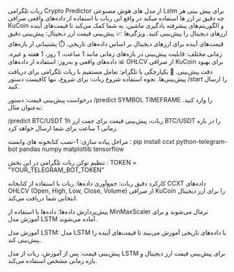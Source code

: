 ربات تلگرامی Crypto Predictor از مدل های هوش مصنوعی Lstm برای پیش بینی هر چه دقیق تر ارز ها استفاده میکند در وافع این ربات با استفاده از داده‌های واقعی صرافی KuCoin و الگوریتم‌های پیشرفته یادگیری ماشین، به شما کمک می‌کند تا قیمت‌های آینده ارزهای دیجیتال را پیش‌بینی کنید.
ویژگی‌ها
📈 پیش‌بینی قیمت ارز دیجیتال: پیش‌بینی دقیق قیمت‌های آینده برای ارزهای دیجیتال بر اساس داده‌های تاریخی.
⏱️ پشتیبانی از بازه‌های زمانی مختلف: قابلیت پیش‌بینی در بازه‌های زمانی مانند 1 ساعت، 1 روز، 1 هفته و غیره.
📊 داده‌های واقعی و به‌روز: استفاده از داده‌های OHLCV از صرافی KuCoin برای بهبود دقت پیش‌بینی.
🤖 یکپارچگی با تلگرام: تعامل مستقیم با ربات تلگرامی برای دریافت پیش‌بینی‌ها.
نحوه استفاده
شروع ربات: برای شروع، تنها کافیست دستور /start را ارسال کنید.

درخواست پیش‌بینی قیمت: دستور /predict SYMBOL TIMEFRAME را وارد کنید. به‌عنوان مثال:

/predict BTC/USDT 1h
ربات، پیش‌بینی قیمت برای جفت ارز BTC/USDT را در بازه زمانی 1 ساعت برای شما ارسال خواهد کرد.

مراحل پیاده سازی:
1-نصب کتابخونه های وابسته :
pip install ccxt python-telegram-bot pandas numpy matplotlib tensorflow

تنظیم توکن ربات تلگرامی در این بخش :
TOKEN = "YOUR_TELEGRAM_BOT_TOKEN"

کارکرد دقیق ربات:
جمع‌آوری داده‌ها: ربات با استفاده از کتابخانه CCXT داده‌های OHLCV (Open, High, Low, Close, Volume) از صرافی KuCoin را برای ارز دیجیتال انتخابی شما دریافت می‌کند.

پیش‌پردازش داده‌ها: داده‌ها با استفاده از MinMaxScaler نرمال می‌شوند و برای آموزش مدل LSTM آماده می‌شوند.

آموزش مدل LSTM: مدل LSTM با داده‌های تاریخی آموزش می‌بیند تا قیمت‌های آینده را پیش‌بینی کند.

پیش‌بینی قیمت: پس از آموزش، ربات از مدل LSTM برای پیش‌بینی قیمت ارز دیجیتال و بازه زمانی مشخص استفاده می‌کند.
